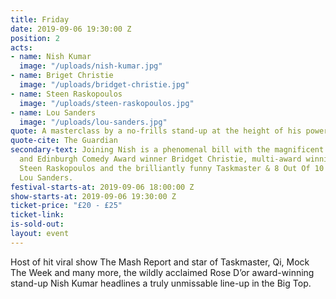 ```yaml
---
title: Friday
date: 2019-09-06 19:30:00 Z
position: 2
acts:
- name: Nish Kumar
  image: "/uploads/nish-kumar.jpg"
- name: Briget Christie
  image: "/uploads/bridget-christie.jpg"
- name: Steen Raskopoulos
  image: "/uploads/steen-raskopoulos.jpg"
- name: Lou Sanders
  image: "/uploads/lou-sanders.jpg"
quote: A masterclass by a no-frills stand-up at the height of his powers
quote-cite: The Guardian
secondary-text: Joining Nish is a phenomenal bill with the magnificent Radio 4 regular
  and Edinburgh Comedy Award winner Bridget Christie, multi-award winning improviser
  Steen Raskopoulos and the brilliantly funny Taskmaster & 8 Out Of 10 Cats star star
  Lou Sanders.
festival-starts-at: 2019-09-06 18:00:00 Z
show-starts-at: 2019-09-06 19:30:00 Z
ticket-price: "£20 - £25"
ticket-link: 
is-sold-out: 
layout: event
---
```


Host of hit viral show The Mash Report and star of Taskmaster, Qi, Mock The Week and many more, the wildly acclaimed Rose D’or award-winning stand-up Nish Kumar headlines a truly unmissable line-up in the Big Top.
